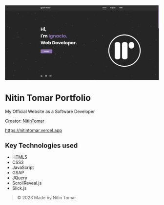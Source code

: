 ![banner](https://raw.githubusercontent.com/IgnacioPrados/web/gh-pages/assets/img/preview.JPG)
#  Nitin Tomar Portfolio

My Official Website as a Software Developer
 
Creator: [NitinTomar](https://github.com/nitin0002)

https://nitintomar.vercel.app

## Key Technologies used
- HTML5
- CSS3
- JavaScript
- GSAP
- JQuery
- ScrollReveal.js
- Slick.js

> © 2023 Made by Nitin Tomar
